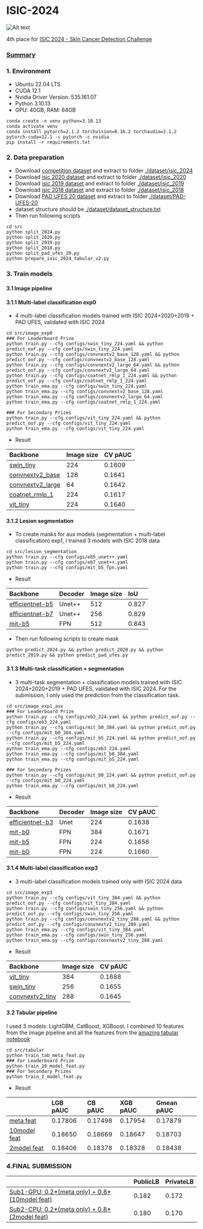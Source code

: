 # ISIC-2024

![Alt text](https://www.googleapis.com/download/storage/v1/b/kaggle-user-content/o/inbox%2F4972760%2F169b1f691322233e7b31aabaf6716ff3%2Fex-tiles.png?generation=1717700538524806&alt=media "Optional Title")

4th place for [ISIC 2024 - Skin Cancer Detection Challenge](https://www.kaggle.com/competitions/isic-2024-challenge/overview)

### [Summary](https://www.kaggle.com/competitions/isic-2024-challenge/discussion/532760)

### 1. Environment
- Ubuntu 22.04 LTS
- CUDA 12.1
- Nvidia Driver Version: 535.161.07
- Python 3.10.13
- GPU: 40GB, RAM: 64GB

```shell
conda create -n venv python=3.10.13
conda activate venv
conda install pytorch=2.1.2 torchvision=0.16.2 torchaudio=2.1.2 pytorch-cuda=12.1 -c pytorch -c nvidia
pip install -r requirements.txt
```

### 2. Data preparation
- Download [competition dataset](https://www.kaggle.com/competitions/isic-2024-challenge/data) and extract to folder [./dataset/isic_2024](./dataset/isic_2024)
- Download [isic 2020 dataset](https://challenge.isic-archive.com/data/#2020) and extract to folder [./dataset/isic_2020](./dataset/isic_2020)
- Download [isic 2019 dataset](https://challenge.isic-archive.com/data/#2019) and extract to folder [./dataset/isic_2019](./dataset/isic_2019)
- Download [isic 2018 dataset](https://challenge.isic-archive.com/data/#2018) and extract to folder [./dataset/isic_2018](./dataset/isic_2018)
- Download [PAD UFES 20 dataset](https://data.mendeley.com/datasets/zr7vgbcyr2/1) and extract to folder [./dataset/PAD-UFES-20](./dataset/PAD-UFES-20)
- dataset structure should be [./dataset/dataset_structure.txt](./dataset/dataset_structure.txt)
- Then run following scripts
```shell
cd src
python split_2024.py
python split_2020.py
python split_2019.py
python split_2018.py
python split_pad_ufes_20.py
python prepare_isic_2024_tabular_v2.py
```
### 3. Train models
#### 3.1 Image pipeline

#### 3.1.1 Multi-label classification exp0
- 4 multi-label classification models trained with ISIC 2024+2020+2019 + PAD UFES, validated with ISIC 2024
```shell
cd src/image_exp0
### For Leaderboard Prize
python train.py --cfg configs/swin_tiny_224.yaml && python predict_oof.py --cfg configs/swin_tiny_224.yaml
python train.py --cfg configs/convnextv2_base_128.yaml && python predict_oof.py --cfg configs/convnextv2_base_128.yaml
python train.py --cfg configs/convnextv2_large_64.yaml && python predict_oof.py --cfg configs/convnextv2_large_64.yaml
python train.py --cfg configs/coatnet_rmlp_1_224.yaml && python predict_oof.py --cfg configs/coatnet_rmlp_1_224.yaml
python train_ema.py --cfg configs/swin_tiny_224.yaml
python train_ema.py --cfg configs/convnextv2_base_128.yaml
python train_ema.py --cfg configs/convnextv2_large_64.yaml
python train_ema.py --cfg configs/coatnet_rmlp_1_224.yaml

### For Secondary Prizes
python train.py --cfg configs/vit_tiny_224.yaml && python predict_oof.py --cfg configs/vit_tiny_224.yaml
python train_ema.py --cfg configs/vit_tiny_224.yaml
```
- Result

| Backbone         | Image size | CV pAUC |
| :--------------- | :--------- | :------ |
| [swin_tiny](https://www.kaggle.com/datasets/nguyenbadung/isic-2024-4th-place-weights?select=swin_tiny_patch4_window7_224.ms_in1k_224_exp0)        | 224        | 0.1609  |
| [convnextv2_base](https://www.kaggle.com/datasets/nguyenbadung/isic-2024-4th-place-weights?select=convnextv2_base.fcmae_ft_in22k_in1k_128_exp0)  | 128        | 0.1641  |
| [convnextv2_large](https://www.kaggle.com/datasets/nguyenbadung/isic-2024-4th-place-weights?select=convnextv2_large.fcmae_ft_in22k_in1k_64_exp0) | 64         | 0.1642  |
| [coatnet_rmlp_1](https://www.kaggle.com/datasets/nguyenbadung/isic-2024-4th-place-weights?select=coatnet_rmlp_1_rw_224.sw_in1k_224_exp0)   | 224        | 0.1617  |
| [vit_tiny](https://www.kaggle.com/datasets/nguyenbadung/isic-2024-4th-place-weights?select=vit_tiny_patch16_224.augreg_in21k_ft_in1k_224_exp0)         | 224        | 0.1640  |

#### 3.1.2 Lesion segmentation
- To create masks for aux models (segmentation + multi-label classification) exp1, I trained 3 models with ISIC 2018 data
```shell
cd src/lesion_segmentation
python train.py --cfg configs/eb5_unet++.yaml
python train.py --cfg configs/eb7_unet++.yaml
python train.py --cfg configs/mit_b5_fpn.yaml
```
- Result

| Backbone        | Decoder | Image size | IoU   |
| :-------------- | :------ | :--------- | :---- |
| [efficientnet-b5](https://www.kaggle.com/datasets/nguyenbadung/isic-2024-4th-place-weights?select=lesion_segmentation) | Unet++  | 512        | 0.827 |
| [efficientnet-b7](https://www.kaggle.com/datasets/nguyenbadung/isic-2024-4th-place-weights?select=lesion_segmentation) | Unet++  | 256        | 0.829 |
| [mit-b5](https://www.kaggle.com/datasets/nguyenbadung/isic-2024-4th-place-weights?select=lesion_segmentation)          | FPN     | 512        | 0.843 |

- Then run following scripts to create mask
```shell
python predict_2024.py && python predict_2020.py && python predict_2019.py && python predict_pad_ufes.py
```

#### 3.1.3 Multi-task classification + segmentation
- 3 multi-task segmentation + classification models trained with ISIC 2024+2020+2019 + PAD UFES, validated with ISIC 2024. For the submission, I only used the prediction from the classification task.
```shell
cd src/image_exp1_aux
### For Leaderboard Prize
python train.py --cfg configs/eb3_224.yaml && python predict_oof.py --cfg configs/eb3_224.yaml
python train.py --cfg configs/mit_b0_384.yaml && python predict_oof.py --cfg configs/mit_b0_384.yaml
python train.py --cfg configs/mit_b5_224.yaml && python predict_oof.py --cfg configs/mit_b5_224.yaml
python train_ema.py --cfg configs/eb3_224.yaml
python train_ema.py --cfg configs/mit_b0_384.yaml
python train_ema.py --cfg configs/mit_b5_224.yaml

### For Secondary Prizes
python train.py --cfg configs/mit_b0_224.yaml && python predict_oof.py --cfg configs/mit_b0_224.yaml
python train_ema.py --cfg configs/mit_b0_224.yaml
```
- Result

| Backbone        | Decoder | Image size | CV pAUC |
| :-------------- | :------ | :--------- | :------ |
| [efficientnet-b3](https://www.kaggle.com/datasets/nguyenbadung/isic-2024-4th-place-weights?select=timm-efficientnet-b3_224_aux_exp1) | Unet    | 224        | 0.1638  |
| [mit-b0](https://www.kaggle.com/datasets/nguyenbadung/isic-2024-4th-place-weights?select=mit_b0_384_aux_exp1)          | FPN     | 384        | 0.1671  |
| [mit-b5](https://www.kaggle.com/datasets/nguyenbadung/isic-2024-4th-place-weights?select=mit_b5_224_aux_exp1)          | FPN     | 224        | 0.1656  |
| [mit-b0](https://www.kaggle.com/datasets/nguyenbadung/isic-2024-4th-place-weights?select=mit_b0_224_aux_exp1)          | FPN     | 224        | 0.1660  |


#### 3.1.4 Multi-label classification exp3
- 3 multi-label classification models trained only with ISIC 2024 data
```shell
cd src/image_exp3
python train.py --cfg configs/vit_tiny_384.yaml && python predict_oof.py --cfg configs/vit_tiny_384.yaml
python train.py --cfg configs/swin_tiny_256.yaml && python predict_oof.py --cfg configs/swin_tiny_256.yaml
python train.py --cfg configs/convnextv2_tiny_288.yaml && python predict_oof.py --cfg configs/convnextv2_tiny_288.yaml
python train_ema.py --cfg configs/vit_tiny_384.yaml
python train_ema.py --cfg configs/swin_tiny_256.yaml
python train_ema.py --cfg configs/convnextv2_tiny_288.yaml
```
- Result

| Backbone        | Image size | CV pAUC |
| :-------------- | :--------- | :------ |
| [vit_tiny](https://www.kaggle.com/datasets/nguyenbadung/isic-2024-4th-place-weights?select=vit_tiny_patch16_384.augreg_in21k_ft_in1k_384_exp3)        | 384        | 0.1688  |
| [swin_tiny](https://www.kaggle.com/datasets/nguyenbadung/isic-2024-4th-place-weights?select=swinv2_tiny_window8_256.ms_in1k_256_exp3)       | 256        | 0.1655  |
| [convnextv2_tiny](https://www.kaggle.com/datasets/nguyenbadung/isic-2024-4th-place-weights?select=convnextv2_tiny.fcmae_ft_in22k_in1k_288_exp3) | 288        | 0.1645  |

#### 3.2 Tabular pipeline
I used 3 models: LightGBM, CatBoost, XGBoost. I combined 10 features from the image pipeline and all the features from the [amazing tabular notebook](https://www.kaggle.com/code/greysky/isic-2024-only-tabular-data/notebook)
```shell
cd src/tabular
python train_tab_meta_feat.py
### For Leaderboard Prize
python train_10_model_feat.py
### For Secondary Prizes
python train_2_model_feat.py
```
- Result

|                  | LGB pAUC | CB pAUC | XGB pAUC | Gmean pAUC |
| :--------------- | :------- | :------ | :------- | :--------- |
| [meta feat](https://www.kaggle.com/datasets/nguyenbadung/isic-2024-4th-place-weights?select=tab_meta_feat)    | 0.17806  | 0.17498 | 0.17954  | 0.17879    |
| [10model feat](https://www.kaggle.com/datasets/nguyenbadung/isic-2024-4th-place-weights?select=tab_10model_feat) | 0.18650  | 0.18669 | 0.18647  | 0.18703    | 
| [2model feat](https://www.kaggle.com/datasets/nguyenbadung/isic-2024-4th-place-weights?select=tab_2model_feat)  | 0.18406  | 0.18378 | 0.18328  | 0.18438    | 


### 4.FINAL SUBMISSION
|                                                    | PublicLB | PrivateLB |
| :------------------------------------------------- | :------- | :-------- |
| [Sub1-GPU: 0.2*(meta only) + 0.8*(10model feat)](https://www.kaggle.com/code/nguyenbadung/isic-2024-final-submission?scriptVersionId=195231736) | 0.182    | 0.172     |
| [Sub2-CPU: 0.2*(meta only) + 0.8*(2model feat)](https://www.kaggle.com/code/nguyenbadung/isic-2024-secondary-prize?scriptVersionId=195319448)  | 0.180    | 0.170     |
